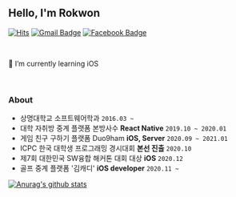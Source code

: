 ## Hello, I'm Rokwon

[![Hits](https://hits.seeyoufarm.com/api/count/incr/badge.svg?url=https%3A%2F%2Fgithub.com%2FRokwonK&count_bg=%23D9DDD7&title_bg=%233CDD04&icon=&icon_color=%23E7E7E7&title=Visit&edge_flat=false)](https://hits.seeyoufarm.com)
[![Gmail Badge](https://img.shields.io/badge/Gmail-d14836?style=flat-square&logo=Gmail&logoColor=white&link=mailto:rokwon79@gmail.com)](mailto:rokwon79@gmail.com)
[![Facebook Badge](https://img.shields.io/badge/facebook-1877f2?style=flat-square&logo=facebook&logoColor=white&link=https://www.facebook.com/profile.php?id=100006676302174)](https://www.facebook.com/profile.php?id=100006676302174)

<br>

🌱 I’m currently learning iOS

<br>

### About
- 상명대학교 소프트웨어학과 `2016.03 ~ `
- 대학 자취방 중계 플랫폼 본방사수 **React Native** `2019.10 ~ 2020.01`
- 게임 친구 구하기 플랫폼 Duo9ham **iOS, Server** `2020.09 ~ 2021.01`
- ICPC 한국 대학생 프로그래밍 경시대회 **본선 진출** `2020.10`
- 제7회 대한민국 SW융합 해커톤 대회 대상 **iOS** `2020.12`
- 골프 중계 플랫폼 '김캐디' **iOS developer** `2020.11 ~ `

[![Anurag's github stats](https://github-readme-stats.vercel.app/api?username=RokwonK)](https://github.com/anuraghazra/github-readme-stats)
